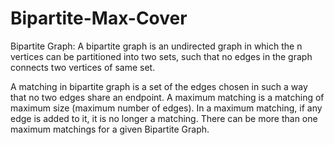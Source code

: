 # Bipartite-Max-Cover

Bipartite Graph: A bipartite graph is an undirected graph in which the n vertices can be partitioned into two sets, 
such that no edges in the graph connects two vertices of same set.

A matching in bipartite graph is a set of the edges chosen in such a way that no two edges share
an endpoint. 
A maximum matching is a matching of maximum size (maximum number of edges).
In a maximum matching, if any edge is added to it, it is no longer a matching. There can be more
than one maximum matchings for a given Bipartite Graph.
